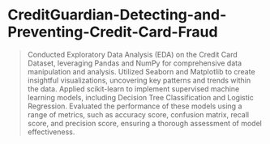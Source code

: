 # CreditGuardian-Detecting-and-Preventing-Credit-Card-Fraud

> Conducted Exploratory Data Analysis (EDA) on the Credit Card Dataset, leveraging Pandas and NumPy for comprehensive data manipulation and analysis.
> Utilized Seaborn and Matplotlib to create insightful visualizations, uncovering key patterns and trends within the data.
> Applied scikit-learn to implement supervised machine learning models, including Decision Tree Classification and Logistic Regression.
> Evaluated the performance of these models using a range of metrics, such as accuracy score, confusion matrix, recall score, and precision score, ensuring a thorough assessment of model effectiveness.
